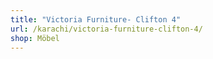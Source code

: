 ```yaml
---
title: "Victoria Furniture- Clifton 4"
url: /karachi/victoria-furniture-clifton-4/
shop: Möbel
---
```

